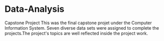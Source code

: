 # Data-Analysis
Capstone Project
This was the final capstone projet under the Computer Information System. Seven diverse data sets were assigned to complete the projects.The project's topics are well reflected inside the project work.
